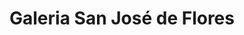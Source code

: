 ---
title: "Galeria San José de Flores"
url: /ciudad-autonoma-de-buenos-aires/galeria-san-jose-de-flores/
shop: centro comercial
---